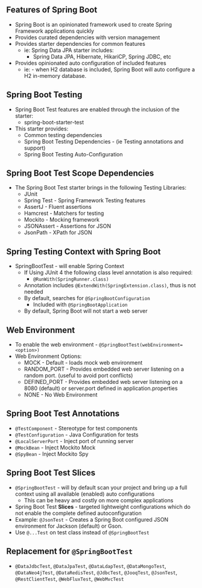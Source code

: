 ## Features of Spring Boot

* Spring Boot is an opinionated framework used to create Spring Framework applications quickly
* Provides curated dependencies with version management
* Provides starter dependencies for common features
  * ie: Spring Data JPA starter includes:
    * Spring Data JPA, Hibernate, HikariCP, Spring JDBC, etc
* Provides opinionated auto configuration of included features
  * ie: - when H2 database is included, Spring Boot will auto configure a H2 in-memory database.

## Spring Boot Testing

* Spring Boot Test features are enabled through the inclusion of the starter:
  * spring-boot-starter-test
* This starter provides:
  * Common testing dependencies
  * Spring Boot Testing Dependencies - (ie Testing annotations and support)
  * Spring Boot Testing Auto-Configuration

## Spring Boot Test Scope Dependencies

* The Spring Boot Test starter brings in the following Testing Libraries:
  * JUnit
  * Spring Test - Spring Framework Testing features
  * AssertJ - Fluent assertions
  * Hamcrest - Matchers for testing
  * Mockito - Mocking framework
  * JSONAssert - Assertions for JSON
  * JsonPath - XPath for JSON

## Spring Testing Context with Spring Boot

* SpringBootTest - will enable Spring Context
  * If Using JUnit 4 the following class level annotation is also required:
    * `@RunWith(SpringRunner.class)`
  * Annotation includes `@ExtendWith(SpringExtension.class)`, thus is not needed
  * By default, searches for `@SpringBootConfiguration`
    * Included with `@SpringBootApplication`
  * By default, Spring Boot will not start a web server

## Web Environment

* To enable the web environment - `@SpringBootTest(webEnvironment=<option>)`
* Web Environment Options:
  * MOCK - Default - loads mock web environment
  * RANDOM_PORT - Provides embedded web server listening on a random port. (useful to avoid port conflicts)
  * DEFINED_PORT - Provides embedded web server listening on a 8080 (default) or server.port defined in application.properties
  * NONE - No Web Environment

## Spring Boot Test Annotations

* `@TestComponent` - Stereotype for test components
* `@TestConfiguration` - Java Configuration for tests
* `@LocalServerPort` - Inject port of running server
* `@MockBean` - Inject Mockito Mock
* `@SpyBean` - Inject Mockito Spy

## Spring Boot Test Slices

* `@SpringBootTest` - will by default scan your project and bring up a full context using all available (enabled) auto configurations
  * This can be heavy and costly on more complex applications
* Spring Boot Test **Slices** - targeted lightweight configurations which do not enable the complete defined autoconfiguration
* Example: `@JsonTest` - Creates a Spring Boot configured JSON environment for Jackson (default) or Gson.
* Use `@...Test` on test class instead of `@SpringBootTest`

## Replacement for `@SpringBootTest`

* `@DataJdbcTest`, `@DataJpaTest`, `@DataLdapTest`, `@DataMongoTest`, `@DataNeo4jTest`, `@DataRedisTest`, `@JdbcTest`, `@JooqTest`, `@JsonTest`, `@RestClientTest`, `@WebFluxTest`, `@WebMvcTest`
